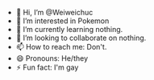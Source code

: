 - 👋 Hi, I’m @Weiweichuc
- 👀 I’m interested in Pokemon
- 🌱 I’m currently learning nothing.
- 💞️ I’m looking to collaborate on nothing.
- 📫 How to reach me: Don't.
- 😄 Pronouns: He/they
- ⚡ Fun fact: I'm gay

<!---
Weiweichuc/Weiweichuc is a ✨ special ✨ repository because its `README.md` (this file) appears on your GitHub profile.
You can click the Preview link to take a look at your changes.
--->
